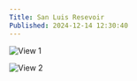 ```yaml
---
Title: San Luis Resevoir
Published: 2024-12-14 12:30:40
---
```

![View 1](https://photos.lifeofpablo.com/california/san-luis-reservoir/web/slr-1.jpg)

![View 2](https://photos.lifeofpablo.com/california/san-luis-reservoir/web/slr-2.jpg)
